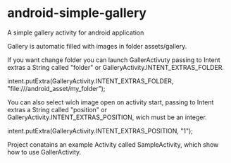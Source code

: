 android-simple-gallery
======================

A simple gallery activity for android application

Gallery is automatic filled with images in folder assets/gallery.

If you want change folder you can launch GallerActivuty passing to Intent extras a
String called "folder" or GalleryActivity.INTENT_EXTRAS_FOLDER.
  
  intent.putExtra(GalleryActivity.INTENT_EXTRAS_FOLDER, "file:///android_asset/my_folder"); 
 
You can also select wich image open on activity start, passing to Intent extras a 
String called "position" or GalleryActivity.INTENT_EXTRAS_POSITION, wich must be an integer.

  intent.putExtra(GalleryActivity.INTENT_EXTRAS_POSITION, "1");
 
Project conatains an example Activity called SampleActivity, which show 
how to use GallerActivity.
 
 
 

